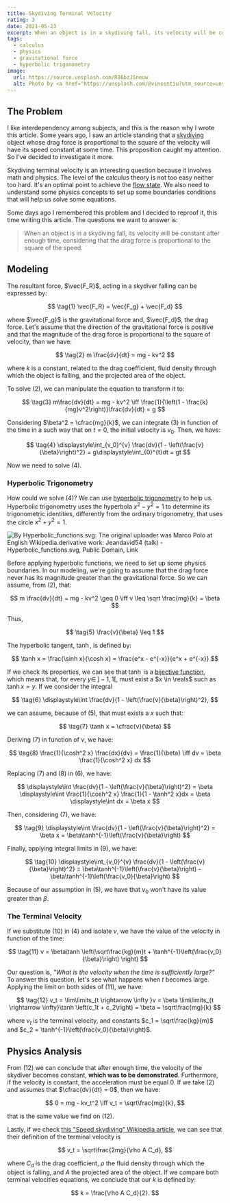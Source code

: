 ```yaml
---
title: Skydiving Terminal Velocity
rating: 3
date: 2021-05-23
excerpt: When an object is in a skydiving fall, its velocity will be constant after enough time, considering that the drag force is proportional to the square of the speed.
tags:
  - calculus
  - physics
  - gravitational force
  - hyperbolic trigonometry
image:
  url: https://source.unsplash.com/R86bzJSneuw
  alt: Photo by <a href="https://unsplash.com/@vincentiu?utm_source=unsplash&utm_medium=referral&utm_content=creditCopyText">Vincentiu Solomon</a> on <a href="https://unsplash.com/s/photos/parachute?utm_source=unsplash&utm_medium=referral&utm_content=creditCopyText">Unsplash</a>
---
```


## The Problem

I like interdependency among subjects, and this is the reason why I wrote this article. Some years ago, I saw an article standing that a [skydiving](https://www.skydiveoc.com/about/articles/terminal-velocity-mean-skydiving/) object whose drag force is proportional to the square of the velocity will have its speed constant at some time. This proposition caught my attention. So I've decided to investigate it more.

Skydiving terminal velocity is an interesting question because it involves math and physics. The level of the calculus theory is not too easy neither too hard. It's an optimal point to achieve the [flow state](/zettel/flow-state-psychology). We also need to understand some physics concepts to set up some boundaries conditions that will help us solve some equations.

Some days ago I remembered this problem and I decided to reproof it, this time writing this article. The questions we want to answer is:

> When an object is in a skydiving fall, its velocity will be constant after enough time, considering that the drag force is proportional to the square of the speed.

## Modeling

The resultant force, $\vec{F_R}$, acting in a skydiver falling can be expressed by:

$$
\tag{1} \vec{F_R} = \vec{F_g} + \vec{F_d}
$$

where $\vec{F_g}$ is the gravitational force and, $\vec{F_d}$, the drag force. Let's assume that the direction of the gravitational force is positive and that the magnitude of the drag force is proportional to the square of velocity, than we have:

$$
\tag{2} m \frac{dv}{dt} = mg - kv^2
$$

where $k$ is a constant, related to the drag coefficient, fluid density through which the object is falling, and the projected area of the object.

To solve $(2)$, we can manipulate the equation to transform it to:

$$
\tag{3} m\frac{dv}{dt} = mg - kv^2 \iff \frac{1}{\left(1 - \frac{k}{mg}v^2\right)}\frac{dv}{dt} = g
$$

Considering $\beta^2 = \cfrac{mg}{k}$, we can integrate $(3)$ in function of the time in a such way that on $t=0$, the initial velocity is $v_0$. Then, we have:

$$
\tag{4} \displaystyle\int_{v_0}^{v} \frac{dv}{1 - \left(\frac{v}{\beta}\right)^2} = g\displaystyle\int_{0}^{t}dt = gt
$$

Now we need to solve $(4)$.

### Hyperbolic Trigonometry

How could we solve $(4)$? We can use [hyperbolic trigonometry](https://en.wikipedia.org/wiki/Hyperbolic_functions) to help us. Hyperbolic trigonometry uses the hyperbola $x^2 - y^2 = 1$ to determine its trigonometric identities, differently from the ordinary trigonometry, that uses the circle $x^2 + y^2 = 1$.

![By <a href="//commons.wikimedia.org/wiki/File:Hyperbolic_functions.svg" title="File:Hyperbolic functions.svg">Hyperbolic_functions.svg</a>: The original uploader was <a href="https://en.wikipedia.org/wiki/User:Marco_Polo" class="extiw" title="wikipedia:User:Marco Polo">Marco Polo</a> at <a href="https://en.wikipedia.org/wiki/" class="extiw" title="wikipedia:">English Wikipedia</a>.derivative work: <a href="//commons.wikimedia.org/wiki/User:Jeandavid54" title="User:Jeandavid54">Jeandavid54</a> (<a href="//commons.wikimedia.org/wiki/User_talk:Jeandavid54" title="User talk:Jeandavid54"><span class="signature-talk">talk</span></a>) - <a href="//commons.wikimedia.org/wiki/File:Hyperbolic_functions.svg" title="File:Hyperbolic functions.svg">Hyperbolic_functions.svg</a>, Public Domain, <a href="https://commons.wikimedia.org/w/index.php?curid=8424555">Link</a>](/images/articles/skydiver-terminal-velocity/Hyperbolic_functions-2.svg)

Before applying hyperbolic functions, we need to set up some physics boundaries. In our modeling, we're going to assume that the drag force never has its magnitude greater than the gravitational force. So we can assume, from $(2)$, that:

$$
m \frac{dv}{dt} = mg - kv^2 \geq 0 \iff v \leq \sqrt \frac{mg}{k} = \beta
$$

Thus,

$$
\tag{5} \frac{v}{\beta} \leq 1
$$

The hyperbolic tangent, $\tanh$, is defined by:

$$
\tanh x = \frac{\sinh x}{\cosh x} = \frac{e^x - e^{-x}}{e^x + e^{-x}}
$$

If we check its properties, we can see that $\tanh$ is a [bijective function](https://math.stackexchange.com/questions/2341814/proving-hyperbolic-sine-and-tan-functions-are-bijective), which means that, for every $y \in \, \rbrack -1, 1\lbrack$, must exist a $x \in \reals$ such as $\tanh x = y$. If we consider the integral

$$
\tag{6} \displaystyle\int \frac{dv}{1 - \left(\frac{v}{\beta}\right)^2},
$$

we can assume, because of $(5)$, that must exists a $x$ such that:

$$
\tag{7} \tanh x = \cfrac{v}{\beta}
$$

Deriving $(7)$ in function of $v$, we have:

$$
\tag{8} \frac{1}{\cosh^2 x} \frac{dx}{dv} = \frac{1}{\beta} \iff dv = \beta \frac{1}{\cosh^2 x} dx
$$

Replacing $(7)$ and $(8)$ in $(6)$, we have:

$$
\displaystyle\int \frac{dv}{1 - \left(\frac{v}{\beta}\right)^2} = \beta \displaystyle\int \frac{1}{\cosh^2 x} \frac{1}{1 - \tanh^2 x}dx = \beta \displaystyle\int dx = \beta x
$$

Then, considering $(7)$, we have:

$$
\tag{9} \displaystyle\int \frac{dv}{1 - \left(\frac{v}{\beta}\right)^2} = \beta x = \beta\tanh^{-1}\left(\frac{v}{\beta}\right)
$$

Finally, applying integral limits in $(9)$, we have:

$$
\tag{10} \displaystyle\int_{v_0}^{v} \frac{dv}{1 - \left(\frac{v}{\beta}\right)^2} = \beta\tanh^{-1}\left(\frac{v}{\beta}\right) - \beta\tanh^{-1}\left(\frac{v_0}{\beta}\right)
$$

Because of our assumption in $(5)$, we have that $v_0$ won't have its value greater than $\beta$.

### The Terminal Velocity

If we substitute $(10)$ in $(4)$ and isolate $v$, we have the value of the velocity in function of the time:

$$
\tag{11} v = \beta\tanh \left(\sqrt\frac{kg}{m}t + \tanh^{-1}\left(\frac{v_0}{\beta}\right) \right)
$$

Our question is, _"What is the velocity when the time is sufficiently large?"_ To answer this question, let's see what happens when $t$ becomes large. Applying the limit on both sides of $(11)$, we have:

$$
\tag{12} v_t = \lim\limits_{t \rightarrow \infty }v = \beta \lim\limits_{t \rightarrow \infty}\tanh \left(c_1t + c_2\right) = \beta = \sqrt\frac{mg}{k}
$$

where $v_t$ is the terminal velocity, and constants $c_1 = \sqrt\frac{kg}{m}$ and $c_2 = \tanh^{-1}\left(\frac{v_0}{\beta}\right)$.

## Physics Analysis

From $(12)$ we can conclude that after enough time, the velocity of the skydiver becomes constant, **which was to be demonstrated**. Furthermore, if the velocity is constant, the acceleration must be equal $0$. If we take $(2)$ and assumes that $\cfrac{dv}{dt} = 0$, then we have:

$$
0 = mg - kv_t^2 \iff v_t = \sqrt\frac{mg}{k},
$$

that is the same value we find on $(12)$.

Lastly, if we check [this "Speed skydiving" Wikipedia article](https://en.wikipedia.org/wiki/Speed_skydiving), we can see that their definition of the terminal velocity is

$$
v_t = \sqrt\frac{2mg}{\rho A C_d},
$$

where $C_d$ is the drag coefficient, $\rho$ the fluid density through which the object is falling, and $A$ the projected area of the object. If we compare both terminal velocities equations, we conclude that our $k$ is defined by:

$$
k = \frac{\rho A C_d}{2}.
$$

